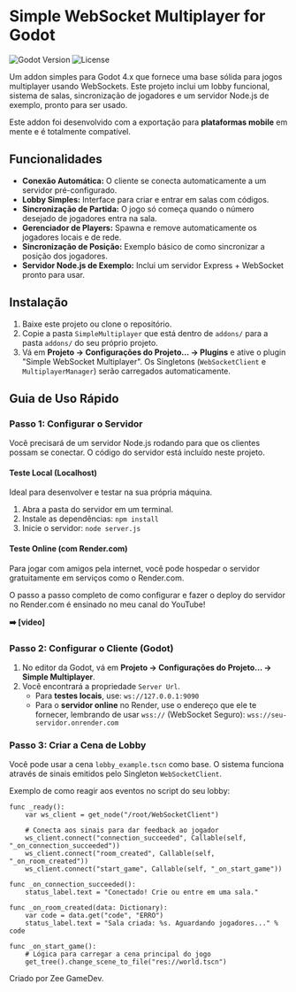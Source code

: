 # Simple WebSocket Multiplayer for Godot

![Godot Version](https://img.shields.io/badge/Godot-4.x-blue.svg)
![License](https://img.shields.io/badge/License-MIT-green.svg)

Um addon simples para Godot 4.x que fornece uma base sólida para jogos multiplayer usando WebSockets. Este projeto inclui um lobby funcional, sistema de salas, sincronização de jogadores e um servidor Node.js de exemplo, pronto para ser usado.

Este addon foi desenvolvido com a exportação para **plataformas mobile** em mente e é totalmente compatível.

## Funcionalidades

* **Conexão Automática:** O cliente se conecta automaticamente a um servidor pré-configurado.
* **Lobby Simples:** Interface para criar e entrar em salas com códigos.
* **Sincronização de Partida:** O jogo só começa quando o número desejado de jogadores entra na sala.
* **Gerenciador de Players:** Spawna e remove automaticamente os jogadores locais e de rede.
* **Sincronização de Posição:** Exemplo básico de como sincronizar a posição dos jogadores.
* **Servidor Node.js de Exemplo:** Inclui um servidor Express + WebSocket pronto para usar.

## Instalação

1.  Baixe este projeto ou clone o repositório.
2.  Copie a pasta `SimpleMultiplayer` que está dentro de `addons/` para a pasta `addons/` do seu próprio projeto.
3.  Vá em **Projeto -> Configurações do Projeto... -> Plugins** e ative o plugin "Simple WebSocket Multiplayer". Os Singletons (`WebSocketClient` e `MultiplayerManager`) serão carregados automaticamente.

## Guia de Uso Rápido

### Passo 1: Configurar o Servidor

Você precisará de um servidor Node.js rodando para que os clientes possam se conectar. O código do servidor está incluído neste projeto.

#### Teste Local (Localhost)

Ideal para desenvolver e testar na sua própria máquina.

1.  Abra a pasta do servidor em um terminal.
2.  Instale as dependências: `npm install`
3.  Inicie o servidor: `node server.js`

#### Teste Online (com Render.com)

Para jogar com amigos pela internet, você pode hospedar o servidor gratuitamente em serviços como o Render.com.

O passo a passo completo de como configurar e fazer o deploy do servidor no Render.com é ensinado no meu canal do YouTube!

**➡️ [video]**

### Passo 2: Configurar o Cliente (Godot)

1.  No editor da Godot, vá em **Projeto -> Configurações do Projeto... -> Simple Multiplayer**.
2.  Você encontrará a propriedade `Server Url`.
    * Para **testes locais**, use: `ws://127.0.0.1:9090`
    * Para o **servidor online** no Render, use o endereço que ele te fornecer, lembrando de usar `wss://` (WebSocket Seguro): `wss://seu-servidor.onrender.com`

### Passo 3: Criar a Cena de Lobby

Você pode usar a cena `lobby_example.tscn` como base. O sistema funciona através de sinais emitidos pelo Singleton `WebSocketClient`.

Exemplo de como reagir aos eventos no script do seu lobby:

```gdscript
func _ready():
    var ws_client = get_node("/root/WebSocketClient")
    
    # Conecta aos sinais para dar feedback ao jogador
    ws_client.connect("connection_succeeded", Callable(self, "_on_connection_succeeded"))
    ws_client.connect("room_created", Callable(self, "_on_room_created"))
    ws_client.connect("start_game", Callable(self, "_on_start_game"))

func _on_connection_succeeded():
    status_label.text = "Conectado! Crie ou entre em uma sala."

func _on_room_created(data: Dictionary):
    var code = data.get("code", "ERRO")
    status_label.text = "Sala criada: %s. Aguardando jogadores..." % code

func _on_start_game():
    # Lógica para carregar a cena principal do jogo
    get_tree().change_scene_to_file("res://world.tscn")
```
Criado por Zee GameDev.
